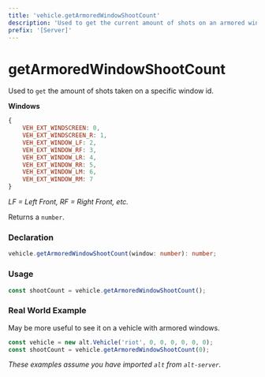 ```yaml
---
title: 'vehicle.getArmoredWindowShootCount'
description: 'Used to get the current amount of shots on an armored window.'
prefix: '[Server]'
---
```


# getArmoredWindowShootCount

Used to `get` the amount of shots taken on a specific window id.

**Windows**

```js
{
    VEH_EXT_WINDSCREEN: 0,
    VEH_EXT_WINDSCREEN_R: 1,
    VEH_EXT_WINDOW_LF: 2,
    VEH_EXT_WINDOW_RF: 3,
    VEH_EXT_WINDOW_LR: 4,
    VEH_EXT_WINDOW_RR: 5,
    VEH_EXT_WINDOW_LM: 6,
    VEH_EXT_WINDOW_RM: 7
}
```

_LF = Left Front,  RF = Right Front, etc._

Returns a `number`.

### Declaration

```typescript
vehicle.getArmoredWindowShootCount(window: number): number;
```

### Usage

```js
const shootCount = vehicle.getArmoredWindowShootCount();
```

### Real World Example

May be more useful to see it on a vehicle with armored windows.

```js
const vehicle = new alt.Vehicle('riot', 0, 0, 0, 0, 0, 0);
const shootCount = vehicle.getArmoredWindowShootCount(0);
```

_These examples assume you have imported `alt` from `alt-server`._